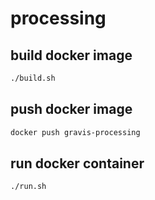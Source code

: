 # processing

## build docker image

```bash 
./build.sh
```

## push docker image

```bash
docker push gravis-processing
```

## run docker container

```bash
./run.sh
```